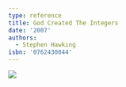 ```yaml
---
type: reference
title: God Created The Integers
date: '2007'
authors:
  - Stephen Hawking
isbn: '0762430044'
---
```

![](/media/books/hawking.jpg)
